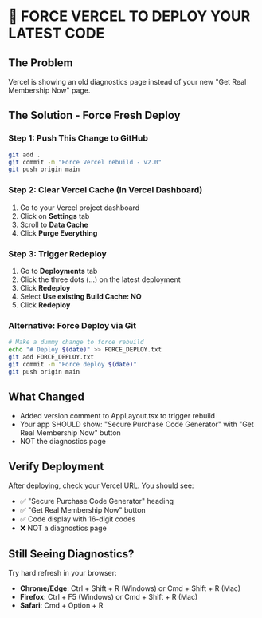 # 🚀 FORCE VERCEL TO DEPLOY YOUR LATEST CODE

## The Problem
Vercel is showing an old diagnostics page instead of your new "Get Real Membership Now" page.

## The Solution - Force Fresh Deploy

### Step 1: Push This Change to GitHub
```bash
git add .
git commit -m "Force Vercel rebuild - v2.0"
git push origin main
```

### Step 2: Clear Vercel Cache (In Vercel Dashboard)
1. Go to your Vercel project dashboard
2. Click on **Settings** tab
3. Scroll to **Data Cache**
4. Click **Purge Everything**

### Step 3: Trigger Redeploy
1. Go to **Deployments** tab
2. Click the three dots (...) on the latest deployment
3. Click **Redeploy**
4. Select **Use existing Build Cache: NO**
5. Click **Redeploy**

### Alternative: Force Deploy via Git
```bash
# Make a dummy change to force rebuild
echo "# Deploy $(date)" >> FORCE_DEPLOY.txt
git add FORCE_DEPLOY.txt
git commit -m "Force deploy $(date)"
git push origin main
```

## What Changed
- Added version comment to AppLayout.tsx to trigger rebuild
- Your app SHOULD show: "Secure Purchase Code Generator" with "Get Real Membership Now" button
- NOT the diagnostics page

## Verify Deployment
After deploying, check your Vercel URL. You should see:
- ✅ "Secure Purchase Code Generator" heading
- ✅ "Get Real Membership Now" button
- ✅ Code display with 16-digit codes
- ❌ NOT a diagnostics page

## Still Seeing Diagnostics?
Try hard refresh in your browser:
- **Chrome/Edge**: Ctrl + Shift + R (Windows) or Cmd + Shift + R (Mac)
- **Firefox**: Ctrl + F5 (Windows) or Cmd + Shift + R (Mac)
- **Safari**: Cmd + Option + R
